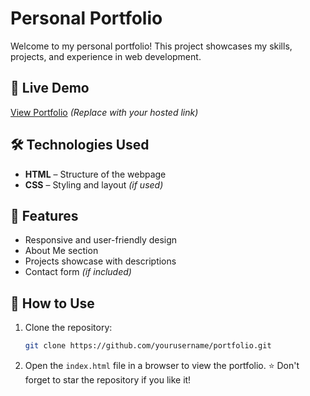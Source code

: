 # Personal Portfolio

Welcome to my personal portfolio! This project showcases my skills, projects, and experience in web development.

## 🔗 Live Demo
[View Portfolio](#) *(Replace with your hosted link)*

## 🛠 Technologies Used
- **HTML** – Structure of the webpage
- **CSS** – Styling and layout *(if used)*


## 📌 Features
- Responsive and user-friendly design
- About Me section
- Projects showcase with descriptions
- Contact form *(if included)*

## 🚀 How to Use
1. Clone the repository:
   ```sh
   git clone https://github.com/yourusername/portfolio.git
   ```
2. Open the `index.html` file in a browser to view the portfolio.
   ⭐ Don't forget to star the repository if you like it!
